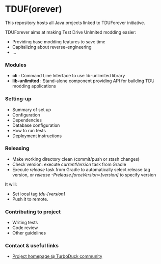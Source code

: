 # TDUF(orever) #

This repository hosts all Java projects linked to TDUForever initiative.

TDUForever aims at making Test Drive Unlmited modding easier:

* Providing base modding features to save time
* Capitalizing about reverse-engineering
* ...

### Modules ###

* **cli** : Command Line Interface to use lib-unlimited library
* **lib-unlimited** : Stand-alone component providing API for building TDU modding applications

### Setting-up ###

* Summary of set up
* Configuration
* Dependencies
* Database configuration
* How to run tests
* Deployment instructions

### Releasing ###

* Make working directory clean (commit/push or stash changes)
* Check version: execute *currentVersion* task from Gradle
* Execute *release* task from Gradle to automatically select release tag version, or *release -Prelease.forceVersion=[version]* to specify version

It will:

* Set local tag *tdu-[version]*
* Push it to remote.

### Contributing to project ###

* Writing tests
* Code review
* Other guidelines

### Contact & useful links ###

* [Project homepage @ TurboDuck community](http://forum.turboduck.net/forums/57-Mod-Tools-Support)
